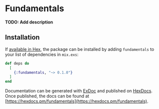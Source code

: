 # Fundamentals

**TODO: Add description**

## Installation

If [available in Hex](https://hex.pm/docs/publish), the package can be installed
by adding `fundamentals` to your list of dependencies in `mix.exs`:

```elixir
def deps do
  [
    {:fundamentals, "~> 0.1.0"}
  ]
end
```

Documentation can be generated with [ExDoc](https://github.com/elixir-lang/ex_doc)
and published on [HexDocs](https://hexdocs.pm). Once published, the docs can
be found at [https://hexdocs.pm/fundamentals](https://hexdocs.pm/fundamentals).

